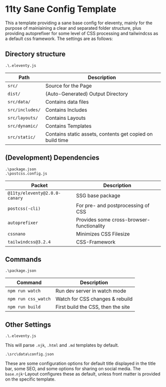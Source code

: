 # 11ty Sane Config Template
This a template providing a sane base config for eleventy, mainly for the purpose of mainiaining a clear and separated folder structure, plus providing autoprefixer for some level of CSS processing and tailwindcss as a default css framework. The settings are as follows:

## Directory structure
```
.\.eleventy.js
```
| Path | Description | 
| ---- | ------------ |
| `src/` | Source for the Page | 
| `dist/` | (Auto-Generated) Output Directory |
| `src/data/` | Contains data files |
| `src/includes/` | Contains Includes |
| `src/layouts/` | Contains Layouts |
| `src/dynamic/` | Contains Templates |
| `src/static/` | Contains static assets, contents get copied on build time |

## (Development) Dependencies
```
.\package.json
.\postcss.config.js
```
| Packet | Description | 
| ----- | ------------ | 
| `@11ty/eleventy@2.0.0-canary` | SSG base package |
| `postcss(-cli)` | For pre- and postprocessing of CSS |
| `autoprefixer` | Provides some cross-browser-functionality |
| `cssnano` | Minimizes CSS Filesize | 
| `tailwindcss@3.2.4` | CSS-Framework | 

## Commands
```
.\package.json
```
| Command | Description |
| ------- | ----------- |
| `npm run watch` | Run dev server in watch mode |
| `npm run css_watch` | Watch for CSS changes & rebuild |
| `npm run build` | First build the CSS, then the site |

## Other Settings
```
.\.eleventy.js
```
This will parse `.njk`, `.html` and `.md` templates by default.
```
.\src\data\config.json
```
These are some configuration options for default title displayed in the title bar, some SEO, and some options for sharing on social media. The `base.njk`-Layout configures these as default, unless front matter is provided on the specific template. 